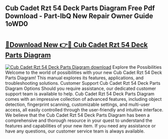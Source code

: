 ## Cub Cadet Rzt 54 Deck Parts Diagram Free Pdf Download - Part-lbQ New Repair Owner Guide 1oWD0

# <h2><a href="http://dfohty.blite.top/?on=Cub+Cadet+Rzt+54+Deck+Parts+Diagram">🔗Download New 👉🔴 Cub Cadet Rzt 54 Deck Parts Diagram</a></h2>

[![Cub Cadet Rzt 54 Deck Parts Diagram download](https://i.imgur.com/lujVjoI.png)](http://dfohty.blite.top/?on=Cub+Cadet+Rzt+54+Deck+Parts+Diagram)
Explore the Possibilities Welcome to the world of possibilities with your new Cub Cadet Rzt 54 Deck Parts Diagram! This manual explores its features, applications, and troubleshooting solutions. Customer Support Cub Cadet Rzt 54 Deck Parts Diagram Options Should you require assistance, our dedicated customer support team is available to help. Cub Cadet Rzt 54 Deck Parts Diagram comes with an impressive collection of advanced features, including object detection, fingerprint scanning, customizable settings, and multi-user access, all easily controlled through the user-friendly and intuitive interface. We believe that the Cub Cadet Rzt 54 Deck Parts Diagram has been a comprehensive and thorough resource in your quest to understand the features and capabilities of your new item. If you need any assistance or have any questions, our customer service team is always available.
